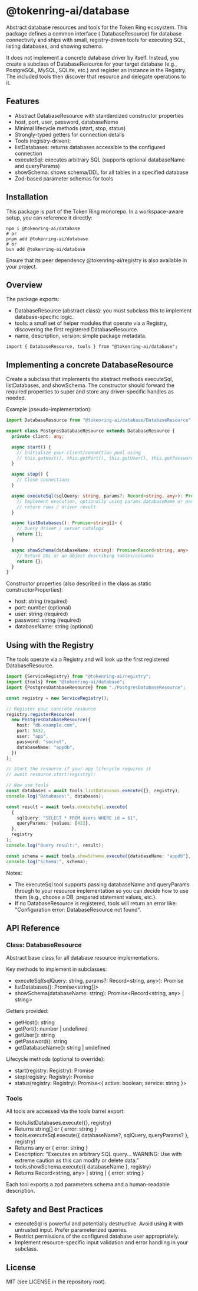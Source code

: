 # @tokenring-ai/database

Abstract database resources and tools for the Token Ring ecosystem. This package defines a common interface (
DatabaseResource) for database connectivity and ships with small, registry-driven tools for executing SQL, listing
databases, and showing schema.

It does not implement a concrete database driver by itself. Instead, you create a subclass of DatabaseResource for your
target database (e.g., PostgreSQL, MySQL, SQLite, etc.) and register an instance in the Registry. The included tools
then discover that resource and delegate operations to it.

## Features

- Abstract DatabaseResource with standardized constructor properties
- host, port, user, password, databaseName
- Minimal lifecycle methods (start, stop, status)
- Strongly-typed getters for connection details
- Tools (registry-driven):
- listDatabases: returns databases accessible to the configured connection
- executeSql: executes arbitrary SQL (supports optional databaseName and queryParams)
- showSchema: shows schema/DDL for all tables in a specified database
- Zod-based parameter schemas for tools

## Installation

This package is part of the Token Ring monorepo. In a workspace-aware setup, you can reference it directly:

```
npm i @tokenring-ai/database
# or
pnpm add @tokenring-ai/database
# or
bun add @tokenring-ai/database
```

Ensure that its peer dependency @tokenring-ai/registry is also available in your project.

## Overview

The package exports:

- DatabaseResource (abstract class): you must subclass this to implement database-specific logic.
- tools: a small set of helper modules that operate via a Registry, discovering the first registered DatabaseResource.
- name, description, version: simple package metadata.

```
import { DatabaseResource, tools } from "@tokenring-ai/database";
```

## Implementing a concrete DatabaseResource

Create a subclass that implements the abstract methods executeSql, listDatabases, and showSchema. The constructor should
forward the required properties to super and store any driver-specific handles as needed.

Example (pseudo-implementation):

```ts
import DatabaseResource from "@tokenring-ai/database/DatabaseResource";

export class PostgresDatabaseResource extends DatabaseResource {
  private client: any;

  async start() {
    // Initialize your client/connection pool using
    // this.getHost(), this.getPort(), this.getUser(), this.getPassword(), this.getDatabaseName()
  }

  async stop() {
    // Close connections
  }

  async executeSql(sqlQuery: string, params?: Record<string, any>): Promise<any> {
    // Implement execution, optionally using params.databaseName or params.values
    // return rows / driver result
  }

  async listDatabases(): Promise<string[]> {
    // Query driver / server catalogs
    return [];
  }

  async showSchema(databaseName: string): Promise<Record<string, any> | string> {
    // Return DDL or an object describing tables/columns
    return {};
  }
}
```

Constructor properties (also described in the class as static constructorProperties):

- host: string (required)
- port: number (optional)
- user: string (required)
- password: string (required)
- databaseName: string (optional)

## Using with the Registry

The tools operate via a Registry and will look up the first registered DatabaseResource.

```ts
import {ServiceRegistry} from "@tokenring-ai/registry";
import {tools} from "@tokenring-ai/database";
import {PostgresDatabaseResource} from "./PostgresDatabaseResource";

const registry = new ServiceRegistry();

// Register your concrete resource
registry.registerResource(
  new PostgresDatabaseResource({
    host: "db.example.com",
    port: 5432,
    user: "app",
    password: "secret",
    databaseName: "appdb",
  })
);

// Start the resource if your app lifecycle requires it
// await resource.start(registry);

// Now use tools
const databases = await tools.listDatabases.execute({}, registry);
console.log("Databases:", databases);

const result = await tools.executeSql.execute(
  {
    sqlQuery: "SELECT * FROM users WHERE id = $1",
    queryParams: {values: [42]},
  },
  registry
);
console.log("Query result:", result);

const schema = await tools.showSchema.execute({databaseName: "appdb"}, registry);
console.log("Schema:", schema);
```

Notes:

- The executeSql tool supports passing databaseName and queryParams through to your resource implementation so you can
  decide how to use them (e.g., choose a DB, prepared statement values, etc.).
- If no DatabaseResource is registered, tools will return an error like: "Configuration error: DatabaseResource not
  found".

## API Reference

### Class: DatabaseResource

Abstract base class for all database resource implementations.

Key methods to implement in subclasses:

- executeSql(sqlQuery: string, params?: Record<string, any>): Promise<any>
- listDatabases(): Promise<string[]>
- showSchema(databaseName: string): Promise<Record<string, any> | string>

Getters provided:

- getHost(): string
- getPort(): number | undefined
- getUser(): string
- getPassword(): string
- getDatabaseName(): string | undefined

Lifecycle methods (optional to override):

- start(registry: Registry): Promise<void>
- stop(registry: Registry): Promise<void>
- status(registry: Registry): Promise<{ active: boolean; service: string }>

### Tools

All tools are accessed via the tools barrel export:

- tools.listDatabases.execute({}, registry)
- Returns string[] or { error: string }
- tools.executeSql.execute({ databaseName?, sqlQuery, queryParams? }, registry)
- Returns any or { error: string }
- Description: "Executes an arbitrary SQL query... WARNING: Use with extreme caution as this can modify or delete
  data."
- tools.showSchema.execute({ databaseName }, registry)
- Returns Record<string, any> | string | { error: string }

Each tool exports a zod parameters schema and a human-readable description.

## Safety and Best Practices

- executeSql is powerful and potentially destructive. Avoid using it with untrusted input. Prefer parameterized queries.
- Restrict permissions of the configured database user appropriately.
- Implement resource-specific input validation and error handling in your subclass.

## License

MIT (see LICENSE in the repository root).

